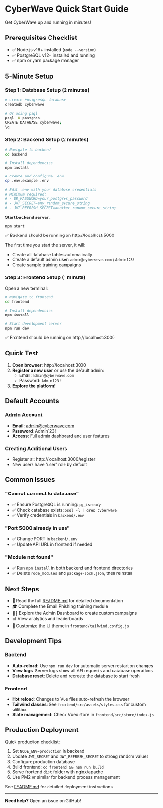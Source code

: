 # CyberWave Quick Start Guide

Get CyberWave up and running in minutes!

## Prerequisites Checklist

- ✅ Node.js v16+ installed (`node --version`)
- ✅ PostgreSQL v12+ installed and running
- ✅ npm or yarn package manager

## 5-Minute Setup

### Step 1: Database Setup (2 minutes)

```bash
# Create PostgreSQL database
createdb cyberwave

# Or using psql
psql -U postgres
CREATE DATABASE cyberwave;
\q
```

### Step 2: Backend Setup (2 minutes)

```bash
# Navigate to backend
cd backend

# Install dependencies
npm install

# Create and configure .env
cp .env.example .env

# Edit .env with your database credentials
# Minimum required:
# - DB_PASSWORD=your_postgres_password
# - JWT_SECRET=any_random_secure_string
# - JWT_REFRESH_SECRET=another_random_secure_string
```

**Start backend server:**
```bash
npm start
```

✅ Backend should be running on http://localhost:5000

The first time you start the server, it will:
- Create all database tables automatically
- Create a default admin user: `admin@cyberwave.com` / `Admin123!`
- Create sample training campaigns

### Step 3: Frontend Setup (1 minute)

Open a new terminal:

```bash
# Navigate to frontend
cd frontend

# Install dependencies
npm install

# Start development server
npm run dev
```

✅ Frontend should be running on http://localhost:3000

## Quick Test

1. **Open browser**: http://localhost:3000
2. **Register a new user** or use the default admin:
   - Email: `admin@cyberwave.com`
   - Password: `Admin123!`
3. **Explore the platform!**

## Default Accounts

### Admin Account
- **Email**: admin@cyberwave.com
- **Password**: Admin123!
- **Access**: Full admin dashboard and user features

### Creating Additional Users
- Register at: http://localhost:3000/register
- New users have 'user' role by default

## Common Issues

### "Cannot connect to database"
- ✅ Ensure PostgreSQL is running: `pg_isready`
- ✅ Check database exists: `psql -l | grep cyberwave`
- ✅ Verify credentials in `backend/.env`

### "Port 5000 already in use"
- ✅ Change PORT in `backend/.env`
- ✅ Update API URL in frontend if needed

### "Module not found"
- ✅ Run `npm install` in both backend and frontend directories
- ✅ Delete `node_modules` and `package-lock.json`, then reinstall

## Next Steps

- 📖 Read the full [README.md](README.md) for detailed documentation
- 🎓 Complete the Email Phishing training module
- 👨‍💼 Explore the Admin Dashboard to create custom campaigns
- 📊 View analytics and leaderboards
- 🎨 Customize the UI theme in `frontend/tailwind.config.js`

## Development Tips

### Backend
- **Auto-reload**: Use `npm run dev` for automatic server restart on changes
- **View logs**: Server logs show all API requests and database operations
- **Database reset**: Delete and recreate the database to start fresh

### Frontend
- **Hot reload**: Changes to Vue files auto-refresh the browser
- **Tailwind classes**: See `frontend/src/assets/styles.css` for custom utilities
- **State management**: Check Vuex store in `frontend/src/store/index.js`

## Production Deployment

Quick production checklist:

1. Set `NODE_ENV=production` in backend
2. Update `JWT_SECRET` and `JWT_REFRESH_SECRET` to strong random values
3. Configure production database
4. Build frontend: `cd frontend && npm run build`
5. Serve frontend `dist` folder with nginx/apache
6. Use PM2 or similar for backend process management

See [README.md](README.md) for detailed deployment instructions.

---

**Need help?** Open an issue on GitHub!

